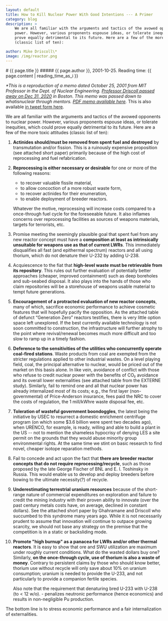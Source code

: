 ```yaml
---
layout: default
title: How to Kill Nuclear Power With Good Intentions --- A Primer
category: blog
description: > 
    We are all familiar with the arguments and tactics of the avowed opponents to nuclear
    power. However, various proponents espouse ideas, or tolerate inequities, which could
    prove equally detrimental to its future. Here are a few of the more toxic attitudes
    (classic list of ten):

author: Mike Driscoll\*
image: /img/reactor.png
---
```

<div class="row">
<div class="col-md-8" markdown="1">
# {{ page.title }}
##### {{ page.author }}, 2001-10-25. Reading time: {{ page.content | reading_time_as_i }}

<div class="pull-right">
<!--
<img alt="A new name" title="Getting a new name" style="border:0;width:250px" src="/img/renaming-nuclear.png"/>
-->
</div>

*\*This is a reproduction of a memo dated October 25, 2001 from MIT Professor in the Dept.
of Nuclear Engineering. [Professor Driscoll passed away on Dec 31,
2020](https://news.mit.edu/2021/michael-driscoll-leader-nuclear-engineering-beloved-mentor-dies-0105)
in Boston. This memo was passed down to whatisnuclear through mentors. [PDF memo available
here](/assets/MikeDriscoll-good-intentions.pdf).* This is also available [in tweet form
here](https://twitter.com/whatisnuclear/status/1533552556911169536).

We are all familiar with the arguments and tactics of the avowed opponents to nuclear
power. However, various proponents espouse ideas, or tolerate inequities, which could
prove equally detrimental to its future. Here are a few of the more toxic attitudes
(classic list of ten):

1. **Actinides should/must be removed from spent fuel and destroyed** by transmutation and/or
fission. This is a ruinously expensive proposition (see attached short paper) primarily
because of the high cost of reprocessing and fuel refabrication.  

2. **Reprocessing is either necessary or desirable** for one or more of the following reasons: 
    * to recover valuable fissile material,
    * to allow concoction of a more robust waste form, 
    * to recover actinides for their enumeration,
    * to enable deployment of breeder reactors.

    Whatever the motive, reprocessing will increase costs compared to a once-through fuel
    cycle for the foreseeable future. It also inflames concerns over reprocessing facilities as
    sources of weapons materials, targets for terrorists, etc.

3. Promise meeting the seemingly plausible goal that spent fuel from any new reactor
concept must have a **composition at least as intrinsically unsuitable for weapons use as
that of current LWRs**. This immediately disqualifies all fast (and epithermal spectrum)
reactors and all using thorium, which do not denature their U-232 by adding U-238. 

4. Acquiescence to the fiat that **high-level waste must be retrievable from its repository**.
This rules out further evaluation of potentially better approaches (cheaper, improved
containment) such as deep boreholes and sub-seabed disposal. It also plays into the hands
of those who claim repositories will be a storehouse of weapons usable material to tempt
future generations.

5. **Encouragement of a protracted evaluation of new reactor concepts**, many of which,
sacrifice economic performance to achieve cosmetic features that will hopefully pacify
the opposition.  As the attached table of defunct “Generation Zero” reactors testifies,
there is very little option space left unexplored.  If the best currently available
technology is not soon committed to construction, the infrastructure will further atrophy
to the point where revival/renewal becomes much more difficult and too slow to ramp up in
a timely fashion.

6. **Deference to the sensitivities of the utilities who concurrently operate coal-fired
stations**.  Waste products from coal are exempted from the stricter regulations applied
to other industrial wastes. On a level playing field, coal, the principal alternative to
nuclear, would be priced out of the market on this basis alone. In like vein, avoidance of
conflict with those who refuse to credit nuclear power with the benefits of CO₂ avoidance
and its overall lower externalities (see attached table from the EXTERNE study).
Similarly, fail to remind one and all that nuclear power has already internalized most of
its costs; e.g., the first layer (non-governmental) of Price-Anderson insurance, fees paid
the NRC to cover the costs of regulation, the 1 mill/kWhre waste disposal fee, etc.

7. **Toleration of wasteful government boondoggles**, the latest being the initiative by USEC to
resurrect a domestic enrichment centrifuge program (on which some $3.6 billion were
spent two decades ago), when URENCO, for example, is ready, willing and able to build a
plant in the US -- not to mention the shameless hypocrisy of denying LES a site permit on
the grounds that they would abuse minority group environmental rights. At the same
time we stint on basic research to find novel, cheaper isotope reparation methods.

8. Fail to concede and act upon the fact that **there are breeder reactor concepts that do
not require reprocessing/recycle**, such as those proposed by the late George Fischer of BNL
and E. I. Toshinsky in Russia. This would enable us to develop and deploy breeders
before bowing to the ultimate necessity(?) of recycle.

9. **Underestimating terrestrial uranium resources** because of the short-range nature of
commercial expenditures on exploration and failure to credit the mining industry with
their proven ability to innovate (over the past century metals costs have, on average,
declined in constant dollars). See the attached short paper by Ghahramane and Driscoll
who succumbed to this syndrome many years ago. While it is not necessarily prudent to
assume that innovation will continue to outpace growing scarcity, we should not base any
strategy on the premise that the competition is in a static or backsliding mode.

10. **Promote "high burnup" as a panacea for LWRs and/or other thermal reactors**.  It is
easy to show that ore and SWU utilization are maximum under roughly current
conditions.  What do the wasted dollars buy one? Similarly, **on the once-through cycle,
use of thorium is also a waste of money**. Contrary to persistent claims by those who
should know better, thorium use without recycle will only save about 10% on uranium
consumption; uranium is needed to provide the U-233, and not particularly to provide a
companion fertile species.

    Also note that the requirement that denaturing bred U-233 with U-238 (to < 12 w/o). -
    penalizes neutronic performance (hence economics) and results in non-negligible Pu
    production.

The bottom line is to stress economic performance and a fair internalization of
externalities.


</div>
</div>
